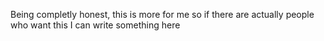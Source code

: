 Being completly honest, this is more for me so if there are actually people who want this I can write something here
